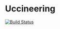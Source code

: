# Uccineering

[![Build Status](https://travis-ci.org/NigoroJr/uccineering.svg)](https://travis-ci.org/NigoroJr/uccineering)
